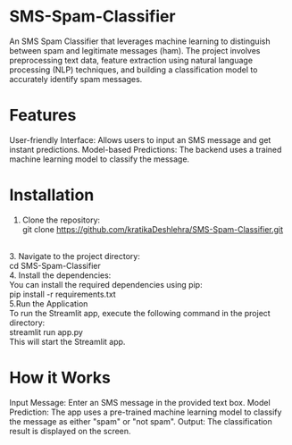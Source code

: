 # SMS-Spam-Classifier
An SMS Spam Classifier that leverages machine learning to distinguish between spam and legitimate messages (ham). The project involves preprocessing text data, feature extraction using natural language processing (NLP) techniques, and building a classification model to accurately identify spam messages.

# Features
User-friendly Interface: Allows users to input an SMS message and get instant predictions.
Model-based Predictions: The backend uses a trained machine learning model to classify the message.

# Installation
1. Clone the repository:
   <br>
git clone https://github.com/kratikaDeshlehra/SMS-Spam-Classifier.git
<br>
3. Navigate to the project directory:
   <br>
cd SMS-Spam-Classifier
<br>
4. Install the dependencies:
   <br>
You can install the required dependencies using pip:
<br>
pip install -r requirements.txt
<br>
5.Run the Application
<br>
To run the Streamlit app, execute the following command in the project directory:
<br>
streamlit run app.py
<br>
This will start the Streamlit app.

# How it Works
Input Message: Enter an SMS message in the provided text box.
Model Prediction: The app uses a pre-trained machine learning model to classify the message as either "spam" or "not spam".
Output: The classification result is displayed on the screen.
